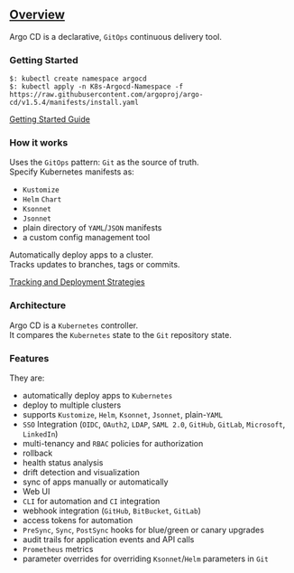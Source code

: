 ## [Overview](https://argoproj.github.io/argo-cd/)

Argo CD is a declarative, `GitOps` continuous delivery tool.  

### Getting Started

```
$: kubectl create namespace argocd
$: kubectl apply -n K8s-Argocd-Namespace -f https://raw.githubusercontent.com/argoproj/argo-cd/v1.5.4/manifests/install.yaml
```

[Getting Started Guide](../GettingStarted)  

### How it works

Uses the `GitOps` pattern: `Git` as the source of truth.  
Specify Kubernetes manifests as:
* `Kustomize`
* `Helm` `Chart`
* `Ksonnet`
* `Jsonnet`
* plain directory of `YAML`/`JSON` manifests
* a custom config management tool

Automatically deploy apps to a cluster.  
Tracks updates to branches, tags or commits.  

[Tracking and Deployment Strategies](../UserGuide/TrackAndDeployStrategy)  

### Architecture

Argo CD is a `Kubernetes` controller.  
It compares the `Kubernetes` state to the `Git` repository state.  

### Features

They are:
* automatically deploy apps to `Kubernetes`
* deploy to multiple clusters
* supports `Kustomize`, `Helm`, `Ksonnet`, `Jsonnet`, plain-`YAML`
* `SSO` Integration (`OIDC`, `OAuth2`, `LDAP`, `SAML 2.0`, `GitHub`, `GitLab`, `Microsoft`, `LinkedIn`)
* multi-tenancy and `RBAC` policies for authorization
* rollback
* health status analysis
* drift detection and visualization
* sync of apps manually or automatically
* Web UI
* `CLI` for automation and `CI` integration
* webhook integration (`GitHub`, `BitBucket`, `GitLab`)
* access tokens for automation
* `PreSync`, `Sync`, `PostSync` hooks for blue/green or canary upgrades
* audit trails for application events and API calls
* `Prometheus` metrics
* parameter overrides for overriding `Ksonnet`/`Helm` parameters in `Git`
